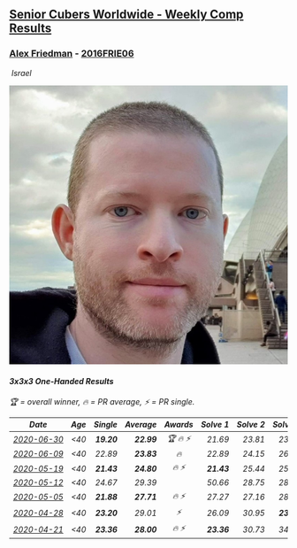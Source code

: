 <style>table {white-space: nowrap;}</style>
<link rel="stylesheet" type="text/css" href="/scw-comp/css/flags.css" />

## [Senior Cubers Worldwide - Weekly Comp Results](/scw-comp/results/)
### [Alex Friedman](README.md) - [2016FRIE06](https://www.worldcubeassociation.org/persons/2016FRIE06?event=333oh)

<i class="flag flag-IL" />&nbsp;Israel

![Alex Friedman](1583075012.jpg)

#### 3x3x3 One-Handed Results

<span style="white-space: nowrap;">🏆 = overall winner</span>, <span style="white-space: nowrap;">🔥 = PR average</span>, <span style="white-space: nowrap;">⚡ = PR single</span>.

| Date | Age | Single | Average | Awards | Solve 1 | Solve 2 | Solve 3 | Solve 4 | Solve 5 | Video |
| :--: | :--: | --: | --: | :--: | --: | --: | --: | --: | --: | :-- |
| [2020-06-30](../../results/2020-06-30/333oh.md) | <40 | **19.20** | **22.99** | 🏆 🔥 ⚡ | 21.69 | 23.81 | 23.48 | **19.20** | 24.43 | [Desktop](https://www.facebook.com/events/679860472562391/permalink/682468332301605) / [Mobile](https://m.facebook.com/events/679860472562391?view=permalink&id=682468332301605) |
| [2020-06-09](../../results/2020-06-09/333oh.md) | <40 | 22.89 | **23.83** | 🔥 | 22.89 | 24.15 | 26.65 | 24.15 | 23.18 | [Desktop](https://www.facebook.com/events/903549840109576/permalink/907939493003944) / [Mobile](https://m.facebook.com/events/903549840109576?view=permalink&id=907939493003944) |
| [2020-05-19](../../results/2020-05-19/333oh.md) | <40 | **21.43** | **24.80** | 🔥 ⚡ | **21.43** | 25.44 | 25.76 | 25.00 | 23.97 | [Desktop](https://www.facebook.com/events/1880761498725633/permalink/1881033222031794) / [Mobile](https://m.facebook.com/events/1880761498725633?view=permalink&id=1881033222031794) |
| [2020-05-12](../../results/2020-05-12/333oh.md) | <40 | 24.67 | 29.39 |  | 50.66 | 28.75 | 28.27 | 31.15 | 24.67 | [Desktop](https://www.facebook.com/events/546188069600739/permalink/550339859185560) / [Mobile](https://m.facebook.com/events/546188069600739?view=permalink&id=550339859185560) |
| [2020-05-05](../../results/2020-05-05/333oh.md) | <40 | **21.88** | **27.71** | 🔥 ⚡ | 27.27 | 27.16 | 28.69 | 36.05 | **21.88** | [Desktop](https://www.facebook.com/events/3313106775587396/permalink/3318782515019822) / [Mobile](https://m.facebook.com/events/3313106775587396?view=permalink&id=3318782515019822) |
| [2020-04-28](../../results/2020-04-28/333oh.md) | <40 | **23.20** | 29.01 | ⚡ | 26.09 | 30.95 | **23.20** | 29.98 | 34.02 | [Desktop](https://www.facebook.com/events/535188653858103/permalink/538723453504623) / [Mobile](https://m.facebook.com/events/535188653858103?view=permalink&id=538723453504623) |
| [2020-04-21](../../results/2020-04-21/333oh.md) | <40 | **23.36** | **28.00** | 🔥 ⚡ | **23.36** | 30.73 | 34.82 | 27.46 | 25.82 | [Desktop](https://www.facebook.com/events/880278499062375/permalink/883239652099593) / [Mobile](https://m.facebook.com/events/880278499062375?view=permalink&id=883239652099593) |


<!-- Global site tag (gtag.js) - Google Analytics -->
<script async src="https://www.googletagmanager.com/gtag/js?id=UA-86348435-3"></script>
<script>window.dataLayer = window.dataLayer || []; function gtag() {dataLayer.push(arguments);} gtag('js', new Date()); gtag('config', 'UA-86348435-3');</script>
